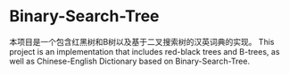 # Binary-Search-Tree
本项目是一个包含红黑树和B树以及基于二叉搜索树的汉英词典的实现。
This project is an implementation that includes red-black trees and B-trees, as well as Chinese-English Dictionary based on Binary-Search-Tree.
